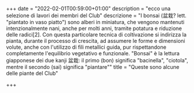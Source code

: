 +++
date = "2022-02-01T00:59:00+01:00"
description = "ecco una selezione di lavori dei membri del Club"
descrizione = "I bonsai (盆栽? lett. \"piantato in vaso piatto\") sono alberi in miniatura, che vengono mantenuti intenzionalmente nani, anche per molti anni, tramite potatura e riduzione delle radici[2]. Con questa particolare tecnica di coltivazione si indirizza la pianta, durante il processo di crescita, ad assumere le forme e dimensioni volute, anche con l'utilizzo di fili metallici guida, pur rispettandone completamente l'equilibrio vegetativo e funzionale. \"Bonsai\" è la lettura giapponese dei due kanji 盆栽: il primo (bon) significa \"bacinella\", \"ciotola\", mentre il secondo (sai) significa \"piantare\""
title = "Queste sono alcune delle piante del Club"

+++
